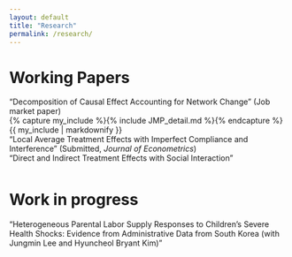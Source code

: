 ```yaml
---
layout: default
title: "Research"
permalink: /research/
---
```

<!--
<div style="margin-top: 50px;">
</div>
-->

Working Papers
======
<div class="container_expanding">
    <span class="toggle-text"> “Decomposition of Causal Effect Accounting for Network Change” (Job market paper) </span>
    <div class="content" style="display:block;">
        <div class="markdown-content">
            {% capture my_include %}{% include JMP_detail.md %}{% endcapture %}
            {{ my_include | markdownify }}
        </div>
    </div>
</div>

<div class="container_expanding">
    <span class="toggle-text"> “Local Average Treatment Effects with Imperfect Compliance and Interference” (Submitted, <i>Journal of Econometrics</i>) </span>
    <div class="content" style="display:none;">
        <div class="markdown-content">
            {% capture my_include %}{% include 3YP_detail.md %}{% endcapture %}
            {{ my_include | markdownify }}
        </div>
    </div>
</div>

<div class="container_expanding">
    <span class="toggle-text"> “Direct and Indirect Treatment Effects with Social Interaction” </span>
    <div class="content" style="display:none;">
        <div class="markdown-content">
            {% capture my_include %}{% include 2YP_detail.md %}{% endcapture %}
            {{ my_include | markdownify }}
        </div>
    </div>
</div>

<!--
  * Estimation Package: [Stata, Matlab, Python, Julia, R]
  * Simulation: [[Matlab]](https://github.com/SiwonRyu/3YP_Simulation)
  * Empirical Application: [Stata]
-->

<div style="margin-top: 50px;">
</div>

Work in progress
======
<div class="container_expanding">
    <span class="toggle-text"> “Heterogeneous Parental Labor Supply Responses to Children’s Severe Health Shocks: Evidence from Administrative Data from South Korea (with Jungmin Lee and Hyuncheol Bryant Kim)” </span>
    <div class="content" style="display:none;">
        <div class="markdown-content">
            {% capture my_include %}{% include CC_detail.md %}{% endcapture %}
            {{ my_include | markdownify }}
        </div>
    </div>
</div>